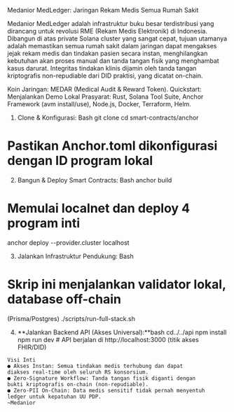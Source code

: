Medanior MedLedger: Jaringan Rekam Medis Semua Rumah
Sakit

Medanior MedLedger adalah infrastruktur buku besar terdistribusi
yang dirancang untuk revolusi RME (Rekam Medis Elektronik) di
Indonesia. Dibangun di atas private Solana cluster yang sangat
cepat, tujuan utamanya adalah memastikan semua rumah sakit dalam
jaringan dapat mengakses jejak rekam medis dan tindakan pasien
secara instan, menghilangkan kebutuhan akan proses manual dan
tanda tangan fisik yang menghambat kasus darurat.
Integritas tindakan klinis dijamin oleh tanda tangan
kriptografis non-repudiable dari DID praktisi, yang dicatat
on-chain.

Koin Jaringan: MEDAR (Medical Audit & Reward Token).
Quickstart: Menjalankan Demo Lokal
Prasyarat: Rust, Solana Tool Suite, Anchor Framework (avm
install/use), Node.js, Docker, Terraform, Helm.

1. Clone & Konfigurasi:
Bash
git clone <url-repositori-ini>
cd smart-contracts/anchor
# Pastikan Anchor.toml dikonfigurasi dengan ID program lokal

2. Bangun & Deploy Smart Contracts:
Bash
anchor build
# Memulai localnet dan deploy 4 program inti
anchor deploy --provider.cluster localhost

3. Jalankan Infrastruktur Pendukung:
Bash
# Skrip ini menjalankan validator lokal, database off-chain
(Prisma/Postgres)
./scripts/run-full-stack.sh

4. **Jalankan Backend API (Akses Universal):**bash
cd../../api
npm install
npm run dev # API berjalan di http://localhost:3000 (titik akses
FHIR/DID)
```
Visi Inti
● Akses Instan: Semua tindakan medis terhubung dan dapat
diakses real-time oleh seluruh RS konsorsium.
● Zero-Signature Workflow: Tanda tangan fisik diganti dengan
bukti kriptografis on-chain (non-repudiable).
● Zero-PII On-Chain: Data medis sensitif tidak pernah menyentuh
ledger untuk kepatuhan UU PDP.
~Medanior
